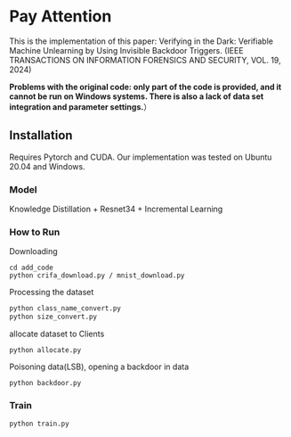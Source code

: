 # Pay Attention

This is the implementation of this paper: Verifying in the Dark: Verifiable Machine Unlearning by Using Invisible Backdoor Triggers. (IEEE TRANSACTIONS ON INFORMATION FORENSICS AND SECURITY, VOL. 19, 2024) 

**Problems with the original code: only part of the code is provided, and it cannot be run on Windows systems. There is also a lack of data set integration and parameter settings.**）

## Installation 

Requires Pytorch and CUDA. Our implementation was tested on Ubuntu 20.04 and Windows.

### Model

Knowledge Distillation + Resnet34 + Incremental Learning

### How to Run 

Downloading 

```
cd add_code
python crifa_download.py / mnist_download.py
```

Processing the dataset

```p
python class_name_convert.py  
python size_convert.py 
```

allocate dataset to Clients

```
python allocate.py
```

Poisoning data(LSB), opening a backdoor in data

```
python backdoor.py
```

### Train

```
python train.py
```



